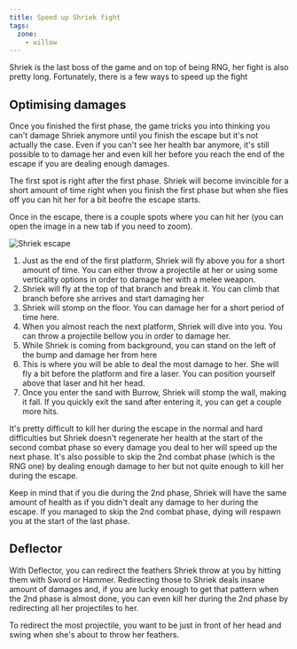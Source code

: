 ```yaml
---
title: Speed up Shriek fight
tags:
  zone:
    - willow
---
```


Shriek is the last boss of the game and on top of being RNG, her fight is also pretty long. Fortunately, there is a few ways to speed up the fight

## Optimising damages

Once you finished the first phase, the game tricks you into thinking you can't damage Shriek anymore until you finish the escape but it's not actually the case. Even if you can't see her health bar anymore, it's still possible to to damage her and even kill her before you reach the end of the escape if you are dealing enough damages.

<youtube-video id="97wdQwoCmoA"></youtube-video>

The first spot is right after the first phase. Shriek will become invincible for a short amount of time right when you finish the first phase but when she flies off you can hit her for a bit beofre the escape starts.

Once in the escape, there is a couple spots where you can hit her (you can open the image in a new tab if you need to zoom).

![Shriek escape](/media/shriek_escape.png)

1) Just as the end of the first platform, Shriek will fly above you for a short amount of time. You can either throw a projectile at her or using some verticality options in order to damage her with a melee weapon.
2) Shriek will fly at the top of that branch and break it. You can climb that branch before she arrives and start damaging her
3) Shriek will stomp on the floor. You can damage her for a short period of time here.
4) When you almost reach the next platform, Shriek will dive into you. You can throw a projectile bellow you in order to damage her.
5) While Shriek is coming from background, you can stand on the left of the bump and damage her from here
6) This is where you will be able to deal the most damage to her. She will fly a bit before the platform and fire a laser. You can position yourself above that laser and hit her head.
7) Once you enter the sand with Burrow, Shriek will stomp the wall, making it fall. If you quickly exit the sand after entering it, you can get a couple more hits.

It's pretty difficult to kill her during the escape in the normal and hard difficulties but Shriek doesn't regenerate her health at the start of the second combat phase so every damage you deal to her will speed up the next phase. It's also possible to skip the 2nd combat phase (which is the RNG one) by dealing enough damage to her but not quite enough to kill her during the escape.

Keep in mind that if you die during the 2nd phase, Shriek will have the same amount of health as if you didn't dealt any damage to her during the escape. If you managed to skip the 2nd combat phase, dying will respawn you at the start of the last phase.

## Deflector

With Deflector, you can redirect the feathers Shriek throw at you by hitting them with Sword or Hammer. Redirecting those to Shriek deals insane amount of damages and, if you are lucky enough to get that pattern when the 2nd phase is almost done, you can even kill her during the 2nd phase by redirecting all her projectiles to her.

To redirect the most projectile, you want to be just in front of her head and swing when she's about to throw her feathers.

<youtube-video id="PYyv0O6O58w"></youtube-video>
